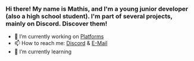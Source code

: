 ### Hi there! My name is Mathis, and I'm a young junior developer (also a high school student). I'm part of several projects, mainly on Discord. Discover them!

- 🔭 I’m currently working on [Platforms](https://neldox.tech)
- 📫 How to reach me: [Discord](https://discord.com/users/938588350942707783) & [E-Mail](mailto:contact@neldox.tech)
- 🌱 I’m currently learning
